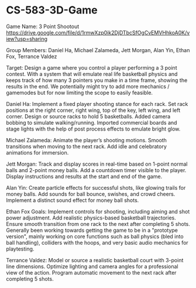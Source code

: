# CS-583-3D-Game 
Game Name: 3 Point Shootout
https://drive.google.com/file/d/1rmwXzp0ik2DjDTbcSfOgCvEMVHhkoA0K/view?usp=sharing

Group Members: Daniel Ha, Michael Zalameda, Jett Morgan, Alan Yin, Ethan Fox, Terrance Valdez

Target: Design a game where you control a player performing a 3 point contest. With a system that will emulate real life basketball physics and keeps track of how many 3 pointers you make in a time frame, showing the results in the end. We potentially might try to add more mechanics / gamemodes but for now limiting the scope to easily feasible.

Daniel Ha: Implement a fixed player shooting stance for each rack. Set rack positions at the right corner, right wing, top of the key, left wing, and left corner. Design or source racks to hold 5 basketballs. Added camera bobbing to simulate walking/running. Imported commercial boards and stage lights with the help of post process effects to emulate bright glow.

Michael Zalameda: Animate the player’s shooting motions. Smooth transitions when moving to the next rack. Add idle and celebratory animations for immersion.

Jett Morgan: Track and display scores in real-time based on 1-point normal balls and 2-point money balls. Add a countdown timer visible to the player. Display instructions and results at the start and end of the game.

Alan Yin: Create particle effects for successful shots, like glowing trails for money balls. Add sounds for ball bounce, swishes, and crowd cheers. Implement a distinct sound effect for money ball shots.

Ethan Fox Goals: Implement controls for shooting, including aiming and shot power adjustment. Add realistic physics-based basketball trajectories. Ensure smooth transition from one rack to the next after completing 5 shots. Generally been working towards getting the game to be in a "prototype version", mainly working on core functions such as ball physics (bled into ball handling), colliders with the hoops, and very basic audio mechanics for playtesting. 

Terrance Valdez: Model or source a realistic basketball court with 3-point line dimensions. Optimize lighting and camera angles for a professional view of the action. Program automatic movement to the next rack after completing 5 shots.
      

